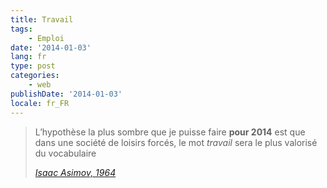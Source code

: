 ```yaml
---
title: Travail
tags:
    - Emploi
date: '2014-01-03'
lang: fr
type: post
categories:
    - web
publishDate: '2014-01-03'
locale: fr_FR
---
```


> L’hypothèse la plus sombre que je puisse faire **pour 2014** est que dans une société de loisirs forcés, le mot _travail_ sera le plus valorisé du vocabulaire  
>
> <cite>[Isaac Asimov, 1964](http://www.framablog.org/index.php/post/2013/08/29/asimov-2014 "Comment Isaac Asimov voyait 2014 en 1964")</cite>
